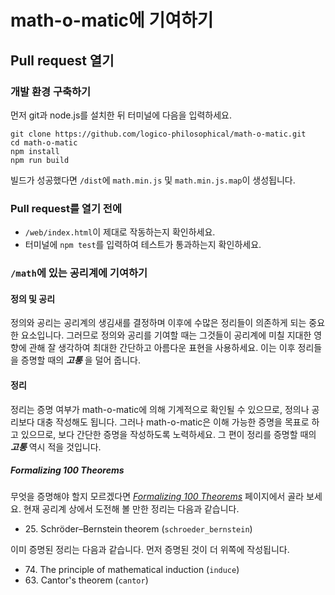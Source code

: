# math-o-matic에 기여하기

## Pull request 열기

### 개발 환경 구축하기

먼저 git과 node.js를 설치한 뒤 터미널에 다음을 입력하세요.

```shell
git clone https://github.com/logico-philosophical/math-o-matic.git
cd math-o-matic
npm install
npm run build
```

빌드가 성공했다면 `/dist`에 `math.min.js` 및 `math.min.js.map`이 생성됩니다.

### Pull request를 열기 전에

* `/web/index.html`이 제대로 작동하는지 확인하세요.
* 터미널에 `npm test`를 입력하여 테스트가 통과하는지 확인하세요.

### `/math`에 있는 공리계에 기여하기

#### 정의 및 공리

정의와 공리는 공리계의 생김새를 결정하며 이후에 수많은 정리들이 의존하게 되는 중요한 요소입니다. 그러므로 정의와 공리를 기여할 때는 그것들이 공리계에 미칠 지대한 영향에 관해 잘 생각하여 최대한 간단하고 아름다운 표현을 사용하세요. 이는 이후 정리들을 증명할 때의 ***고통*** 을 덜어 줍니다.

#### 정리

정리는 증명 여부가 math-o-matic에 의해 기계적으로 확인될 수 있으므로, 정의나 공리보다 대충 작성해도 됩니다. 그러나 math-o-matic은 이해 가능한 증명을 목표로 하고 있으므로, 보다 간단한 증명을 작성하도록 노력하세요. 그 편이 정리를 증명할 때의 ***고통*** 역시 적을 것입니다.

##### *Formalizing 100 Theorems*

무엇을 증명해야 할지 모르겠다면 [*Formalizing 100 Theorems*](https://www.cs.ru.nl/~freek/100/) 페이지에서 골라 보세요. 현재 공리계 상에서 도전해 볼 만한 정리는 다음과 같습니다.

* 25\. Schröder–Bernstein theorem (`schroeder_bernstein`)

이미 증명된 정리는 다음과 같습니다. 먼저 증명된 것이 더 위쪽에 작성됩니다.

* 74\. The principle of mathematical induction (`induce`)
* 63\. Cantor's theorem (`cantor`)
